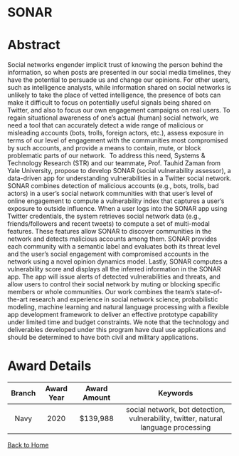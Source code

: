 
SONAR
=====

# Abstract


Social networks engender implicit trust of knowing the person behind the information, so when posts are presented in our social media timelines, they have the potential to persuade us and change our opinions. For other users, such as intelligence analysts, while information shared on social networks is unlikely to take the place of vetted intelligence, the presence of bots can make it difficult to focus on potentially useful signals being shared on Twitter, and also to focus our own engagement campaigns on real users. To regain situational awareness of one’s actual (human) social network, we need a tool that can accurately detect a wide range of malicious or misleading accounts (bots, trolls, foreign actors, etc.), assess exposure in terms of our level of engagement with the communities most compromised by such accounts, and provide a means to contain, mute, or block problematic parts of our network.  To address this need, Systems & Technology Research (STR) and our teammate, Prof. Tauhid Zaman from Yale University, propose to develop SONAR (social vulnerability assessor), a data-driven app for understanding vulnerabilities in a Twitter social network. SONAR combines detection of malicious accounts (e.g., bots, trolls, bad actors) in a user’s social network communities with that user’s level of online engagement to compute a vulnerability index that captures a user’s exposure to outside influence. When a user logs into the SONAR app using Twitter credentials, the system retrieves social network data (e.g., friends/followers and recent tweets) to compute a set of multi-modal features. These features allow SONAR to discover communities in the network and detects malicious accounts among them. SONAR provides each community with a semantic label and evaluates both its threat level and the user’s social engagement with compromised accounts in the network using a novel opinion dynamics model. Lastly, SONAR computes a vulnerability score and displays all the inferred information in the SONAR app. The app will issue alerts of detected vulnerabilities and threats, and allow users to control their social network by muting or blocking specific members or whole communities. Our work combines the team’s state-of-the-art research and experience in social network science, probabilistic modeling, machine learning and natural language processing with a flexible app development framework to deliver an effective prototype capability under limited time and budget constraints. We note that the technology and deliverables developed under this program have dual use applications and should be determined to have both civil and military applications.  

# Award Details

|Branch|Award Year|Award Amount|Keywords|
| :---: | :---: | :---: | :---: |
|Navy|2020|$139,988|social network, bot detection, vulnerability, twitter, natural language processing|
  
  


[Back to Home](https://github.com/chrischow/dod_sbir_awards/Reports/JH/#2226)